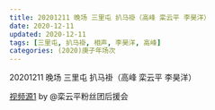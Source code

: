 ```yaml
---
title: 20201211 晚场 三里屯 扒马褂（高峰 栾云平 李昊洋）
date: 2020-12-11
updated: 2020-12-11
tags: [三里屯, 扒马褂, 相声, 李昊洋, 高峰] 
categories: (2020)庚子年场次
---
```

20201211 晚场 三里屯 扒马褂（高峰 栾云平 李昊洋）



[视频源1](https://weibo.com/6574451359/Jy1hPlzkY) by @栾云平粉丝团后援会

